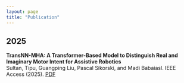 ```yaml
---
layout: page
title: "Publication"
---
```

## 2025
**TransNN-MHA: A Transformer-Based Model to Distinguish Real and Imaginary Motor Intent for Assistive Robotics**  
Sultan, Tipu, Guangping Liu, Pascal Sikorski, and Madi Babaiasl. IEEE Access (2025).
[PDF](https://ieeexplore.ieee.org/stamp/stamp.jsp?tp=&arnumber=10990212) 

